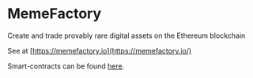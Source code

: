 # MemeFactory

Create and trade provably rare digital assets on the Ethereum blockchain

See at [https://memefactory.io](https://memefactory.io/)

Smart-contracts can be found [here](https://github.com/district0x/memefactory/tree/master/resources/public/contracts/src).